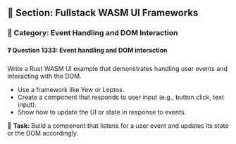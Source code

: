 ## 📘 Section: Fullstack WASM UI Frameworks  
### 🔹 Category: Event Handling and DOM Interaction  
#### ❓ Question 1333: Event handling and DOM interaction

Write a Rust WASM UI example that demonstrates handling user events and interacting with the DOM.

- Use a framework like Yew or Leptos.
- Create a component that responds to user input (e.g., button click, text input).
- Show how to update the UI or state in response to events.

🔧 **Task:** Build a component that listens for a user event and updates its state or the DOM accordingly.

